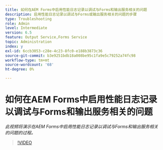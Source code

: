 ```yaml
---
title: 如何在AEM Forms中启用性能日志记录以调试与Forms和输出服务相关的问题
description: 启用性能日志记录以调试与Forms或输出服务相关的问题的步骤
type: Troubleshooting
role: Admin
level: Intermediate
version: 6.5
feature: Output Service,Forms Service
topic: Administration
index: y
exl-id: 6ccb3053-c28e-4c23-8fc0-e188b3873c36
source-git-commit: b3e9251bdb18a008be95c1fa9e5c79252a74fc98
workflow-type: tm+mt
source-wordcount: '68'
ht-degree: 0%

---
```


# 如何在AEM Forms中启用性能日志记录以调试与Forms和输出服务相关的问题

*此视频将演示在AEM Forms中启用性能日志记录以调试与Forms和输出服务相关的问题的过程。*

>[!VIDEO](https://video.tv.adobe.com/v/335499?quality=12&learn=on)
